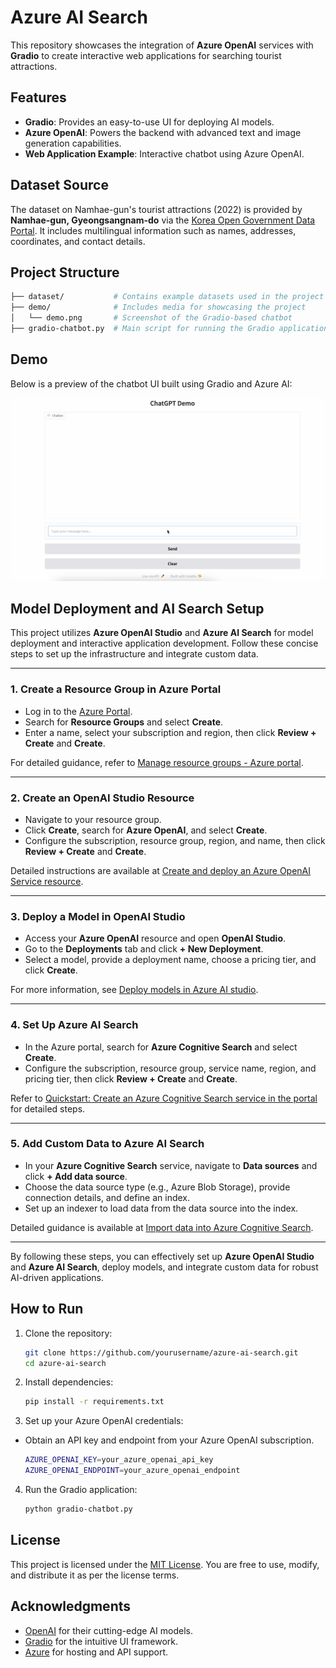 # Azure AI Search

This repository showcases the integration of **Azure OpenAI** services with **Gradio** to create interactive web applications for searching tourist attractions.

## Features
- **Gradio**: Provides an easy-to-use UI for deploying AI models.
- **Azure OpenAI**: Powers the backend with advanced text and image generation capabilities.
- **Web Application Example**: Interactive chatbot using Azure OpenAI.


## Dataset Source
The dataset on Namhae-gun's tourist attractions (2022) is provided by **Namhae-gun, Gyeongsangnam-do** via the [Korea Open Government Data Portal](https://www.data.go.kr/data/15110855/fileData.do?recommendDataYn=Y). It includes multilingual information such as names, addresses, coordinates, and contact details.


## Project Structure
   ```bash
   ├── dataset/           # Contains example datasets used in the project
   ├── demo/              # Includes media for showcasing the project
   │   └── demo.png       # Screenshot of the Gradio-based chatbot
   ├── gradio-chatbot.py  # Main script for running the Gradio application
   ```

## Demo
Below is a preview of the chatbot UI built using Gradio and Azure AI:

![Demo Screenshot](demo/demo.png)


## Model Deployment and AI Search Setup

This project utilizes **Azure OpenAI Studio** and **Azure AI Search** for model deployment and interactive application development. Follow these concise steps to set up the infrastructure and integrate custom data.

---

### 1. Create a Resource Group in Azure Portal
- Log in to the [Azure Portal](https://portal.azure.com/).
- Search for **Resource Groups** and select **Create**.
- Enter a name, select your subscription and region, then click **Review + Create** and **Create**.

For detailed guidance, refer to [Manage resource groups - Azure portal](https://learn.microsoft.com/en-us/azure/azure-resource-manager/management/manage-resource-groups-portal).

---

### 2. Create an OpenAI Studio Resource
- Navigate to your resource group.
- Click **Create**, search for **Azure OpenAI**, and select **Create**.
- Configure the subscription, resource group, region, and name, then click **Review + Create** and **Create**.

Detailed instructions are available at [Create and deploy an Azure OpenAI Service resource](https://learn.microsoft.com/en-us/azure/ai-services/openai/how-to/create-resource).

---

### 3. Deploy a Model in OpenAI Studio
- Access your **Azure OpenAI** resource and open **OpenAI Studio**.
- Go to the **Deployments** tab and click **+ New Deployment**.
- Select a model, provide a deployment name, choose a pricing tier, and click **Create**.

For more information, see [Deploy models in Azure AI studio](https://learn.microsoft.com/en-us/azure/ai-studio/concepts/deployments-overview).

---

### 4. Set Up Azure AI Search
- In the Azure portal, search for **Azure Cognitive Search** and select **Create**.
- Configure the subscription, resource group, service name, region, and pricing tier, then click **Review + Create** and **Create**.

Refer to [Quickstart: Create an Azure Cognitive Search service in the portal](https://learn.microsoft.com/en-us/azure/search/search-create-service-portal) for detailed steps.

---

### 5. Add Custom Data to Azure AI Search
- In your **Azure Cognitive Search** service, navigate to **Data sources** and click **+ Add data source**.
- Choose the data source type (e.g., Azure Blob Storage), provide connection details, and define an index.
- Set up an indexer to load data from the data source into the index.

Detailed guidance is available at [Import data into Azure Cognitive Search](https://learn.microsoft.com/en-us/azure/search/search-import-data-portal).

---

By following these steps, you can effectively set up **Azure OpenAI Studio** and **Azure AI Search**, deploy models, and integrate custom data for robust AI-driven applications.

## How to Run
1. Clone the repository:
   ```bash
   git clone https://github.com/yourusername/azure-ai-search.git
   cd azure-ai-search
   ```
2. Install dependencies:
   ```bash
   pip install -r requirements.txt
   ```
    
3. Set up your Azure OpenAI credentials:
- Obtain an API key and endpoint from your Azure OpenAI subscription.
   ```bash
   AZURE_OPENAI_KEY=your_azure_openai_api_key
   AZURE_OPENAI_ENDPOINT=your_azure_openai_endpoint
   ```
4. Run the Gradio application:
   ```bash
   python gradio-chatbot.py
   ```

## License
This project is licensed under the [MIT License](LICENSE). You are free to use, modify, and distribute it as per the license terms.

## Acknowledgments
- [OpenAI](https://openai.com/) for their cutting-edge AI models.
- [Gradio](https://gradio.app/) for the intuitive UI framework.
- [Azure](https://azure.microsoft.com/) for hosting and API support.

